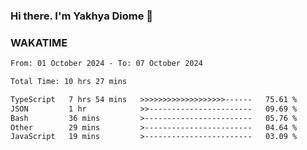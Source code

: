 ### Hi there. I'm Yakhya Diome 👋

### WAKATIME
<!--START_SECTION:waka-->

```txt
From: 01 October 2024 - To: 07 October 2024

Total Time: 10 hrs 27 mins

TypeScript   7 hrs 54 mins   >>>>>>>>>>>>>>>>>>>------   75.61 %
JSON         1 hr            >>-----------------------   09.69 %
Bash         36 mins         >------------------------   05.76 %
Other        29 mins         >------------------------   04.64 %
JavaScript   19 mins         >------------------------   03.09 %
```

<!--END_SECTION:waka-->
